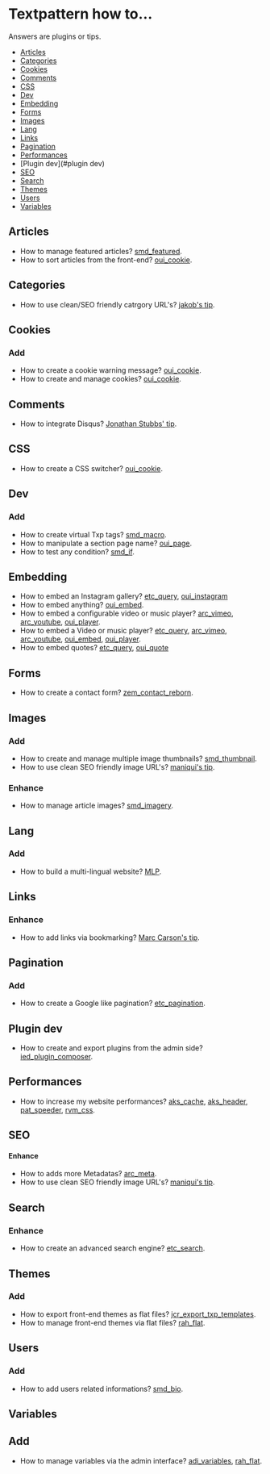 # Textpattern how to…

Answers are plugins or tips.

* [Articles](#articles)
* [Categories](#categories)
* [Cookies](#cookies)
* [Comments](#comments)
* [CSS](#css)
* [Dev](#dev)
* [Embedding](#embedding)
* [Forms](#forms)
* [Images](#images)
* [Lang](#lang)
* [Links](#links)
* [Pagination](#pagination)
* [Performances](#performances)
* [Plugin dev](#plugin dev)
* [SEO](#seo)
* [Search](#search)
* [Themes](#themes)
* [Users](#users)
* [Variables](#variables)

## Articles

* How to manage featured articles? [smd_featured](http://stefdawson.com/sw/plugins/smd_featured).
* How to sort articles from the front-end? [oui_cookie](https://github.com/nicolasGraph/oui_cookie).

## Categories

* How to use clean/SEO friendly catrgory URL's? [jakob's tip](http://forum.textpattern.com/viewtopic.php?pid=301000#p301000).

## Cookies

### Add

* How to create a cookie warning message? [oui_cookie](https://github.com/nicolasGraph/oui_cookie).
* How to create and manage cookies? [oui_cookie](https://github.com/nicolasGraph/oui_cookie).

## Comments

* How to integrate Disqus? [Jonathan Stubbs' tip](http://textpattern.tips/integrate-disqus-with-textpattern).

## CSS

* How to create a CSS switcher? [oui_cookie](https://github.com/nicolasGraph/oui_cookie).

## Dev

### Add

* How to create virtual Txp tags? [smd_macro](https://github.com/Bloke/smd_macro).
* How to manipulate a section page name? [oui_page](https://github.com/nicolasGraph/oui_page).
* How to test any condition? [smd_if](http://stefdawson.com/sw/plugins/smd_if).

## Embedding

* How to embed an Instagram gallery? [etc_query](http://www.iut-fbleau.fr/projet/etc/index.php?id=3), [oui_instagram](https://github.com/nicolasGraph/oui_instagram)
* How to embed anything? [oui_embed](https://github.com/nicolasGraph/oui_cookie).
* How to embed a configurable video or music player? [arc_vimeo](https://github.com/drmonkeyninja/arc_vimeo), [arc_youtube](https://github.com/drmonkeyninja/arc_youtube), [oui_player](https://github.com/nicolasGraph/oui_player).
* How to embed a Video or music player? [etc_query](http://www.iut-fbleau.fr/projet/etc/index.php?id=3), [arc_vimeo](https://github.com/drmonkeyninja/arc_vimeo), [arc_youtube](https://github.com/drmonkeyninja/arc_youtube), [oui_embed](https://github.com/nicolasGraph/oui_embed), [oui_player](https://github.com/nicolasGraph/oui_player).
* How to embed quotes? [etc_query](http://www.iut-fbleau.fr/projet/etc/index.php?id=3), [oui_quote](https://github.com/nicolasGraph/oui_quote)

## Forms

* How to create a contact form? [zem_contact_reborn](https://github.com/Bloke/zem_contact_reborn).

## Images

### Add

* How to create and manage multiple image thumbnails? [smd_thumbnail](https://github.com/Bloke/smd_thumbnail).
* How to use clean SEO friendly image URL's? [maniqui's tip](http://forum.textpattern.com/viewtopic.php?pid=288593#p288593).

### Enhance

* How to manage article images? [smd_imagery](https://github.com/Bloke/smd_imagery).

## Lang

### Add

* How to build a multi-lingual website? [MLP](https://github.com/Bloke/MLP).

## Links

### Enhance

* How to add links via bookmarking? [Marc Carson's tip](http://textpattern.tips/creating-a-custom-bookmarklet-to-grow-your-link-collection).

## Pagination

### Add

* How to create a Google like pagination? [etc_pagination](http://www.iut-fbleau.fr/projet/etc/index.php?id=22).

## Plugin dev

* How to create and export plugins from the admin side? [ied_plugin_composer](https://github.com/Bloke/ied_plugin_composer).

## Performances

* How to increase my website performances? [aks_cache](http://makss.uaho.net/plugins/aks_cache), [aks_header](http://makss.uaho.net/plugins/aks_header), [pat_speeder](http://pat-speeder.cara-tm.com/fr), [rvm_css](https://vanmelick.com/txp/).

## SEO

#### Enhance

* How to adds more Metadatas? [arc_meta](https://github.com/drmonkeyninja/arc_meta).
* How to use clean SEO friendly image URL's? [maniqui's tip](http://forum.textpattern.com/viewtopic.php?pid=288593#p288593).

## Search

### Enhance

* How to create an advanced search engine? [etc_search](http://www.iut-fbleau.fr/projet/etc/index.php?id=10).

## Themes

### Add

* How to export front-end themes as flat files? [jcr_export_txp_templates](https://github.com/jools-r/jcr_export_txp_templates).
* How to manage front-end themes via flat files? [rah_flat](https://github.com/NicolasGraph/rah_flat).

## Users

### Add

* How to add users related informations? [smd_bio](https://github.com/Bloke/smd_bio).

## Variables

## Add

* How to manage variables via the admin interface? [adi_variables](http://www.greatoceanmedia.com.au/txp/?plugin=adi_variables), [rah_flat](https://github.com/NicolasGraph/rah_flat).
